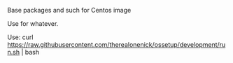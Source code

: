 Base packages and such for Centos image

Use for whatever.

Use:  curl https://raw.githubusercontent.com/therealonenick/ossetup/development/run.sh | bash
